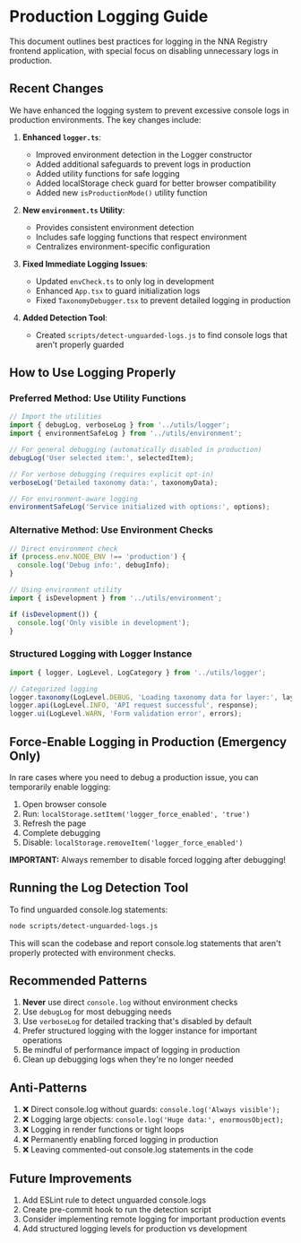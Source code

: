 # Production Logging Guide

This document outlines best practices for logging in the NNA Registry frontend application, with special focus on disabling unnecessary logs in production.

## Recent Changes

We have enhanced the logging system to prevent excessive console logs in production environments. The key changes include:

1. **Enhanced `logger.ts`**: 
   - Improved environment detection in the Logger constructor
   - Added additional safeguards to prevent logs in production
   - Added utility functions for safe logging
   - Added localStorage check guard for better browser compatibility
   - Added new `isProductionMode()` utility function

2. **New `environment.ts` Utility**:
   - Provides consistent environment detection
   - Includes safe logging functions that respect environment
   - Centralizes environment-specific configuration

3. **Fixed Immediate Logging Issues**:
   - Updated `envCheck.ts` to only log in development
   - Enhanced `App.tsx` to guard initialization logs
   - Fixed `TaxonomyDebugger.tsx` to prevent detailed logging in production
   
4. **Added Detection Tool**:
   - Created `scripts/detect-unguarded-logs.js` to find console logs that aren't properly guarded

## How to Use Logging Properly

### Preferred Method: Use Utility Functions

```typescript
// Import the utilities
import { debugLog, verboseLog } from '../utils/logger';
import { environmentSafeLog } from '../utils/environment';

// For general debugging (automatically disabled in production)
debugLog('User selected item:', selectedItem);

// For verbose debugging (requires explicit opt-in)
verboseLog('Detailed taxonomy data:', taxonomyData);

// For environment-aware logging
environmentSafeLog('Service initialized with options:', options);
```

### Alternative Method: Use Environment Checks

```typescript
// Direct environment check
if (process.env.NODE_ENV !== 'production') {
  console.log('Debug info:', debugInfo);
}

// Using environment utility
import { isDevelopment } from '../utils/environment';

if (isDevelopment()) {
  console.log('Only visible in development');
}
```

### Structured Logging with Logger Instance

```typescript
import { logger, LogLevel, LogCategory } from '../utils/logger';

// Categorized logging
logger.taxonomy(LogLevel.DEBUG, 'Loading taxonomy data for layer:', layer);
logger.api(LogLevel.INFO, 'API request successful', response);
logger.ui(LogLevel.WARN, 'Form validation error', errors);
```

## Force-Enable Logging in Production (Emergency Only)

In rare cases where you need to debug a production issue, you can temporarily enable logging:

1. Open browser console
2. Run: `localStorage.setItem('logger_force_enabled', 'true')`
3. Refresh the page
4. Complete debugging
5. Disable: `localStorage.removeItem('logger_force_enabled')`

**IMPORTANT:** Always remember to disable forced logging after debugging!

## Running the Log Detection Tool

To find unguarded console.log statements:

```bash
node scripts/detect-unguarded-logs.js
```

This will scan the codebase and report console.log statements that aren't properly protected with environment checks.

## Recommended Patterns

1. **Never** use direct `console.log` without environment checks
2. Use `debugLog` for most debugging needs
3. Use `verboseLog` for detailed tracking that's disabled by default
4. Prefer structured logging with the logger instance for important operations
5. Be mindful of performance impact of logging in production
6. Clean up debugging logs when they're no longer needed

## Anti-Patterns

1. ❌ Direct console.log without guards: `console.log('Always visible');`
2. ❌ Logging large objects: `console.log('Huge data:', enormousObject);`
3. ❌ Logging in render functions or tight loops
4. ❌ Permanently enabling forced logging in production
5. ❌ Leaving commented-out console.log statements in the code

## Future Improvements

1. Add ESLint rule to detect unguarded console.logs
2. Create pre-commit hook to run the detection script
3. Consider implementing remote logging for important production events
4. Add structured logging levels for production vs development